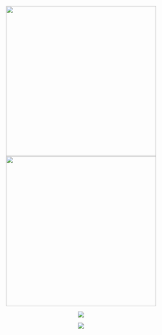 <p align="center">
  <a href="https://github.com/moesha463">
    <img src="https://github-readme-stats.vercel.app/api?username=moesha463&show_icons=true&theme=tokyonight" width="400" />
  </a>
  <a href="https://github.com/moesha463">
    <img src="https://streak-stats.demolab.com?user=moesha463&theme=tokyonight&hide_border=true" width="400" />
  </a>
</p>

<p align="center">
  <a href="https://www.codewars.com/users/moesha463">
    <img src="https://www.codewars.com/users/moesha463/badges/large"/>
  </a>
</p>

<p align="center">
  <a href="https://github.com/moesha463">
    <img src="https://github-profile-trophy.vercel.app/?username=moesha463&theme=tokyonight"/>
  </a>
</p>
